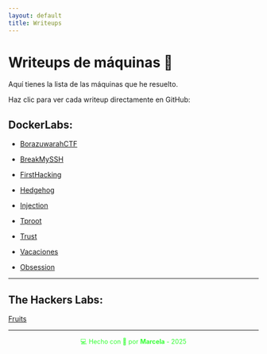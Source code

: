 ```yaml
---
layout: default
title: Writeups
---
```


# Writeups de máquinas 🧠

Aquí tienes la lista de las máquinas que he resuelto.

Haz clic para ver cada writeup directamente en GitHub:

## **DockerLabs**:

- [BorazuwarahCTF](https://github.com/MarcelaJI/DockerLabs/blob/main/BorazuwarahCTF/README.md)

- [BreakMySSH](https://github.com/MarcelaJI/DockerLabs/blob/main/BreakMySSH/README.md)

- [FirstHacking](https://github.com/MarcelaJI/DockerLabs/blob/main/FirstHacking/README.md)

- [Hedgehog](https://github.com/MarcelaJI/DockerLabs/blob/main/Hedgehog/README.md)

- [Injection](https://github.com/MarcelaJI/DockerLabs/blob/main/Injection/README.md)

- [Tproot](https://github.com/MarcelaJI/DockerLabs/blob/main/Tproot/README.md)

- [Trust](https://github.com/MarcelaJI/DockerLabs/blob/main/Trust/README.md)

- [Vacaciones](https://github.com/MarcelaJI/DockerLabs/blob/main/Vacaciones/README.md)

- [Obsession](https://github.com/MarcelaJI/DockerLabs/blob/main/Obsession/README.md)

---

## The Hackers Labs:

[Fruits](https://github.com/MarcelaJI/The-Hackers-Labs/blob/main/Fruits/README.md)

---

<div style="text-align:center; font-size: 0.9em; margint-top: 40px; color: #33ff33;">
    💻 Hecho con 💚 por <strong>Marcela</strong> - 2025
</div>